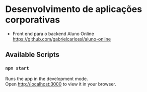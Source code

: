 # Desenvolvimento de aplicações corporativas
- Front end para o backend Aluno Online https://github.com/gabrielcarlossl/aluno-online

## Available Scripts

### `npm start`

Runs the app in the development mode.\
Open [http://localhost:3000](http://localhost:3000) to view it in your browser.

